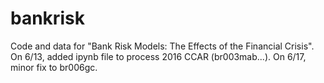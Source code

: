 # bankrisk
Code and data for "Bank Risk Models: The Effects of the Financial Crisis". 
On 6/13, added ipynb file to process 2016 CCAR (br003mab...).
On 6/17, minor fix to br006gc.
